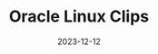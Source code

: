 ---
title: "Oracle Linux Clips"
date: 2023-12-12
externalURL: "https://www.youtube.com/playlist?list=PLKCk3OyNwIztk9cpxVhPsyshV8bHN8iyp"
---